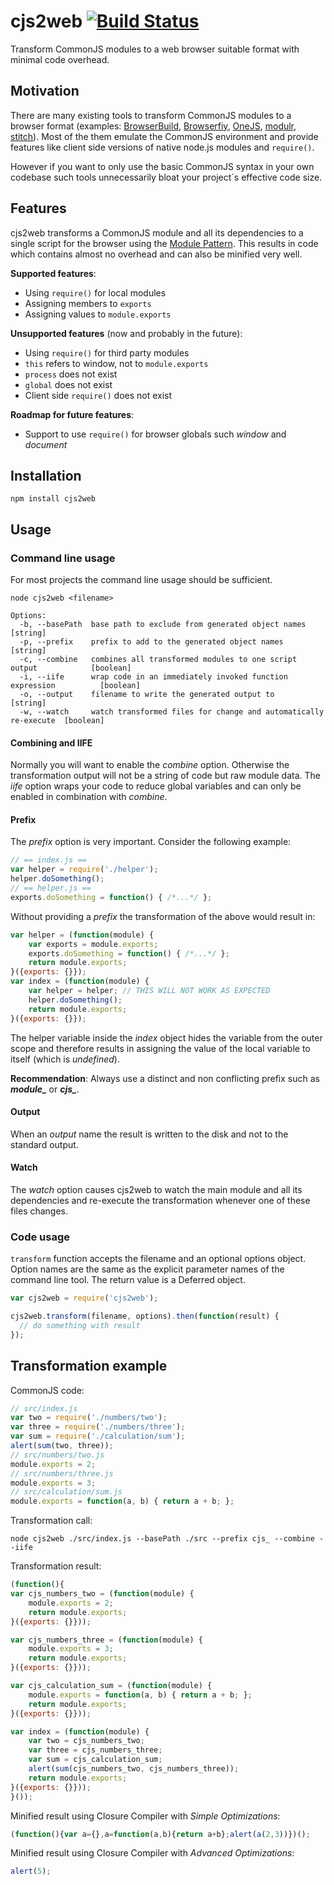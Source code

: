 # cjs2web [![Build Status](https://travis-ci.org/alexlawrence/cjs2web.png?branch=master)](undefined)

Transform CommonJS modules to a web browser suitable format with minimal code overhead.

## Motivation

There are many existing tools to transform CommonJS modules to a browser format
(examples: [BrowserBuild](https://github.com/LearnBoost/browserbuild),
[Browserfiy](https://github.com/substack/node-browserify),
[OneJS](https://github.com/azer/onejs),
[modulr](https://github.com/tobie/modulr-node),
[stitch](https://github.com/sstephenson/stitch)).
Most of the them emulate the CommonJS environment and provide features
like client side versions of native node.js modules and `require()`.

However if you want to only use the basic CommonJS syntax in your own codebase
such tools unnecessarily bloat your project´s effective code size.

## Features

cjs2web transforms a CommonJS module and all its dependencies to a single script for the browser
using the [Module Pattern](http://www.adequatelygood.com/2010/3/JavaScript-Module-Pattern-In-Depth).
This results in code which contains almost no overhead and can also be minified very well.

**Supported features**:

* Using `require()` for local modules
* Assigning members to `exports`
* Assigning values to `module.exports`

**Unsupported features** (now and probably in the future):

* Using `require()` for third party modules
* `this` refers to window, not to `module.exports`
* `process` does not exist
* `global` does not exist
* Client side `require()` does not exist

**Roadmap for future features**:

* Support to use `require()` for browser globals such *window* and *document*

## Installation

```
npm install cjs2web
```

## Usage

### Command line usage

For most projects the command line usage should be sufficient.

```
node cjs2web <filename>

Options:
  -b, --basePath  base path to exclude from generated object names                 [string]
  -p, --prefix    prefix to add to the generated object names                      [string]
  -c, --combine   combines all transformed modules to one script output            [boolean]
  -i, --iife      wrap code in an immediately invoked function expression          [boolean]
  -o, --output    filename to write the generated output to                        [string]
  -w, --watch     watch transformed files for change and automatically re-execute  [boolean]
```

#### Combining and IIFE

Normally you will want to enable the *combine* option.
Otherwise the transformation output will not be a string of code but raw module data.
The *iife* option wraps your code to reduce global variables and
can only be enabled in combination with *combine*.

#### Prefix

The *prefix* option is very important. Consider the following example:

```javascript
// == index.js ==
var helper = require('./helper');
helper.doSomething();
// == helper.js ==
exports.doSomething = function() { /*...*/ };
```

Without providing a *prefix* the transformation of the above would result in:

```javascript
var helper = (function(module) {
    var exports = module.exports;
    exports.doSomething = function() { /*...*/ };
    return module.exports;
}({exports: {}});
var index = (function(module) {
    var helper = helper; // THIS WILL NOT WORK AS EXPECTED
    helper.doSomething();
    return module.exports;
}({exports: {}});
```

The helper variable inside the *index* object hides the variable from the outer scope
and therefore results in assigning the value of the local variable to itself (which is *undefined*).

**Recommendation**: Always use a distinct and non conflicting prefix such as ***module_*** or ***cjs_***.

#### Output

When an *output* name the result is written to the disk and not to the standard output.

#### Watch

The *watch* option causes cjs2web to watch the main module and all its dependencies and
re-execute the transformation whenever one of these files changes.

### Code usage

`transform` function accepts the filename and an optional options object.
Option names are the same as the explicit parameter names of the command line tool.
The return value is a Deferred object.

```javascript
var cjs2web = require('cjs2web');

cjs2web.transform(filename, options).then(function(result) {
  // do something with result
});
```

## Transformation example

CommonJS code:

```javascript
// src/index.js
var two = require('./numbers/two');
var three = require('./numbers/three');
var sum = require('./calculation/sum');
alert(sum(two, three));
// src/numbers/two.js
module.exports = 2;
// src/numbers/three.js
module.exports = 3;
// src/calculation/sum.js
module.exports = function(a, b) { return a + b; };
```

Transformation call:

```
node cjs2web ./src/index.js --basePath ./src --prefix cjs_ --combine --iife
```

Transformation result:

```javascript
(function(){
var cjs_numbers_two = (function(module) {
    module.exports = 2;
    return module.exports;
}({exports: {}}));

var cjs_numbers_three = (function(module) {
    module.exports = 3;
    return module.exports;
}({exports: {}}));

var cjs_calculation_sum = (function(module) {
    module.exports = function(a, b) { return a + b; };
    return module.exports;
}({exports: {}}));

var index = (function(module) {
    var two = cjs_numbers_two;
    var three = cjs_numbers_three;
    var sum = cjs_calculation_sum;
    alert(sum(cjs_numbers_two, cjs_numbers_three));
    return module.exports;
}({exports: {}}));
}());
```

Minified result using Closure Compiler with *Simple Optimizations*:

```javascript
(function(){var a={},a=function(a,b){return a+b};alert(a(2,3))})();
```

Minified result using Closure Compiler with *Advanced Optimizations*:

```javascript
alert(5);
```